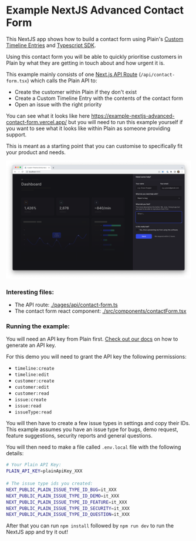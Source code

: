 # Example NextJS Advanced Contact Form

This NextJS app shows how to build a contact form using Plain's [Custom Timeline Entries](https://docs.plain.com/recipes/custom-timeline-entry-upsert) and [Typescript SDK](https://www.npmjs.com/package/@team-plain/typescript-sdk).

Using this contact form you will be able to quickly prioritise customers in Plain by what they are getting in touch about and how urgent it is.

This example mainly consists of one [Next.js API Route](https://nextjs.org/docs/api-routes/introduction) (`/api/contact-form.tsx`) which calls the Plain API to:

- Create the customer within Plain if they don't exist
- Create a Custom Timeline Entry with the contents of the contact form 
- Open an issue with the right priority

You can see what it looks like here https://example-nextjs-advanced-contact-form.vercel.app/ but you will need to run this example yourself if you want to see what it looks like within Plain as someone providing support.

This is meant as a starting point that you can customise to specifically fit your product and needs.

![Screenshot of demo](./screenshot.png)

### Interesting files:

- The API route: [./pages/api/contact-form.ts](./pages/api/contact-form.ts)
- The contact form react component: [./src/components/contactForm.tsx](./src/components/contactForm.tsx)

### Running the example:

You will need an API key from Plain first. [Check out our docs](https://docs.plain.com/core-api/authentication) on how to generate an API key.

For this demo you will need to grant the API key the following permissions:

- `timeline:create`
- `timeline:edit`
- `customer:create`
- `customer:edit`
- `customer:read`
- `issue:create`
- `issue:read`
- `issueType:read`

You will then have to create a few issue types in settings and copy their IDs. This example assumes you have an issue type for bugs, demo request, feature suggestions, security reports and general questions.

You will then need to make a file called  `.env.local` file with the following details:

```bash
# Your Plain API Key:
PLAIN_API_KEY=plainApiKey_XXX

# The issue type ids you created:
NEXT_PUBLIC_PLAIN_ISSUE_TYPE_ID_BUG=it_XXX
NEXT_PUBLIC_PLAIN_ISSUE_TYPE_ID_DEMO=it_XXX
NEXT_PUBLIC_PLAIN_ISSUE_TYPE_ID_FEATURE=it_XXX
NEXT_PUBLIC_PLAIN_ISSUE_TYPE_ID_SECURITY=it_XXX
NEXT_PUBLIC_PLAIN_ISSUE_TYPE_ID_QUESTION=it_XXX
```

After that you can run `npm install` followed by `npm run dev` to run the NextJS app and try it out!
